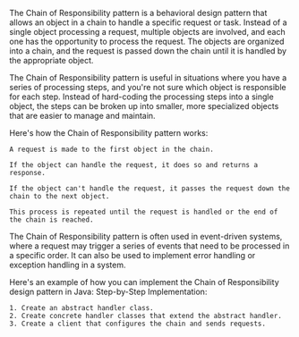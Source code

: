 
The Chain of Responsibility pattern is a behavioral design pattern that allows an object in a chain to handle a specific request or task. Instead of a single object processing a request, multiple objects are involved, and each one has the opportunity to process the request. The objects are organized into a chain, and the request is passed down the chain until it is handled by the appropriate object.

The Chain of Responsibility pattern is useful in situations where you have a series of processing steps, and you're not sure which object is responsible for each step. Instead of hard-coding the processing steps into a single object, the steps can be broken up into smaller, more specialized objects that are easier to manage and maintain.

Here's how the Chain of Responsibility pattern works:

    A request is made to the first object in the chain.

    If the object can handle the request, it does so and returns a response.

    If the object can't handle the request, it passes the request down the chain to the next object.

    This process is repeated until the request is handled or the end of the chain is reached.

The Chain of Responsibility pattern is often used in event-driven systems, where a request may trigger a series of events that need to be processed in a specific order. It can also be used to implement error handling or exception handling in a system.

Here's an example of how you can implement the Chain of Responsibility design pattern in Java:
Step-by-Step Implementation:

    1. Create an abstract handler class.
    2. Create concrete handler classes that extend the abstract handler.
    3. Create a client that configures the chain and sends requests.